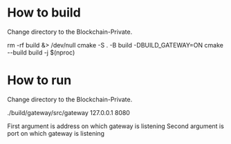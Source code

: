# How to build
Change directory to the Blockchain-Private.

rm -rf build &> /dev/null
cmake -S . -B build -DBUILD_GATEWAY=ON
cmake --build build -j $(nproc)

# How to run
Change directory to the Blockchain-Private.

./build/gateway/src/gateway 127.0.0.1 8080

First argument is address on which gateway is listening
Second argument is port on which gateway is listening
